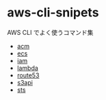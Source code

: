aws-cli-snipets
===

AWS CLI でよく使うコマンド集

- [acm](https://github.com/michimani/aws-cli-snippets/blob/main/acm.md)
- [ecs](https://github.com/michimani/aws-cli-snippets/blob/main/ecs.md)
- [iam](https://github.com/michimani/aws-cli-snippets/blob/main/iam.md)
- [lambda](https://github.com/michimani/aws-cli-snippets/blob/main/lambda.md)
- [route53](https://github.com/michimani/aws-cli-snippets/blob/main/route53.md)
- [s3api](https://github.com/michimani/aws-cli-snippets/blob/main/s3api.md)
- [sts](https://github.com/michimani/aws-cli-snippets/blob/main/sts.md)

